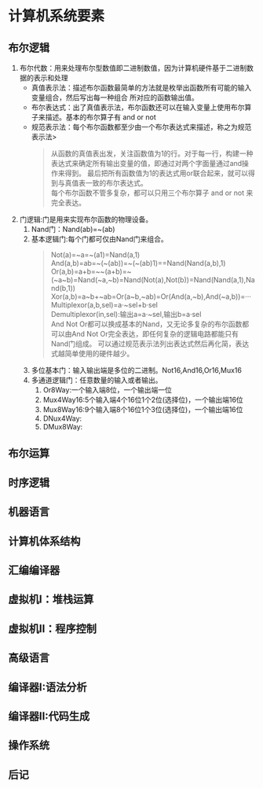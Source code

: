 # 计算机系统要素

## 布尔逻辑

1. 布尔代数：用来处理布尔型数值即二进制数值，因为计算机硬件基于二进制数据的表示和处理
    * 真值表示法：描述布尔函数最简单的方法就是枚举出函数所有可能的输入变量组合，然后写出每一种组合 所对应的函数输出值。
    * 布尔表达式：出了真值表示法，布尔函数还可以在输入变量上使用布尔算子来描述。基本的布尔算子有 and or not
    * 规范表示法：每个布尔函数都至少由一个布尔表达式来描述，称之为规范表示法>
      > 从函数的真值表出发，关注函数值为1的行。对于每一行，构建一种表达式来确定所有输出变量的值，即通过对两个字面量通过and操作来得到。 最后把所有函数值为1的表达式用or联合起来，就可以得到与真值表一致的布尔表达式。  
      每个布尔函数不管多复杂，都可以只用三个布尔算子 and or not 来完全表达。
2. 门逻辑:门是用来实现布尔函数的物理设备。
    1. Nand门：Nand(ab)=~(ab)
    1. 基本逻辑门:每个门都可仅由Nand门来组合。
       > Not(a)=~a=~(a1)=Nand(a,1)  
       And(a,b)=ab=~(~(ab))=~(~(ab)1)==Nand(Nand(a,b),1)  
       Or(a,b)=a+b=~~(a+b)=~(~a~b)=Nand(~a,~b)=Nand(Not(a),Not(b))=Nand(Nand(a,1),Nand(b,1))
       Xor(a,b)=a~b+~ab=Or(a~b,~ab)=Or(And(a,~b),And(~a,b))=···  
       Multiplexor(a,b,sel)=a·~sel+b·sel  
       Demultiplexor(in,sel):输出a=a·~sel,输出b=a·sel  
       And Not Or都可以换成基本的Nand，又无论多复杂的布尔函数都可以由And Not Or完全表达，即任何复杂的逻辑电路都能只有Nand门组成。 可以通过规范表示法列出表达式然后再化简，表达式越简单使用的硬件越少。
    1. 多位基本门：输入输出端是多位的二进制。Not16,And16,Or16,Mux16
    1. 多通道逻辑门：任意数量的输入或者输出。
        1. Or8Way:一个输入端8位，一个输出端一位
        1. Mux4Way16:5个输入端4个16位1个2位(选择位)，一个输出端16位
        1. Mux8Way16:9个输入端8个16位1个3位(选择位)，一个输出端16位
        1. DNux4Way:
        1. DMux8Way:

## 布尔运算

## 时序逻辑

## 机器语言

## 计算机体系结构

## 汇编编译器

## 虚拟机I：堆栈运算

## 虚拟机II：程序控制

## 高级语言

## 编译器I:语法分析

## 编译器II:代码生成

## 操作系统

## 后记
